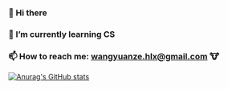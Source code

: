 
### 👋 Hi there 
### 🌱 I’m currently learning CS
### 📫 How to reach me: wangyuanze.hlx@gmail.com 🐮
<!--
**PKUFlyingPig/WangYuanze111** is a ✨ _special_ ✨ repository because its `README.md` (this file) appears on your GitHub profile.

Here are some ideas to get you started:

- 🔭 I’m currently working on ...
- 🌱 I’m currently learning ...
- 👯 I’m looking to collaborate on ...
- 🤔 I’m looking for help with ...
- 💬 Ask me about ...
- 📫 How to reach me: ...
- 😄 Pronouns: ...
- ⚡ Fun fact: ...
-->
[![Anurag's GitHub stats](https://github-readme-stats.vercel.app/api?username=WangYuanze111&count_private=true&show_icons=true&theme=react)](https://github.com/anuraghazra/github-readme-stats)
